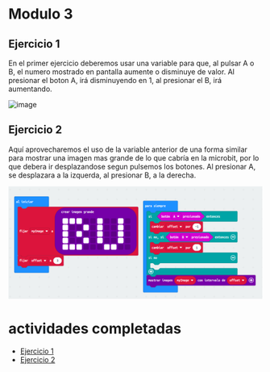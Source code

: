 # Modulo 3
## Ejercicio 1
En el primer ejercicio deberemos usar una variable para que, al pulsar A o B, el numero mostrado en pantalla aumente o disminuye de valor.
Al presionar el boton A, irá disminuyendo en 1, al presionar el B, irá aumentando.

![image](modulo3act1.png)

## Ejercicio 2
Aquí aprovecharemos el uso de la variable anterior de una forma similar para mostrar una imagen mas grande de lo que cabría en la microbit, por lo que
debera ir desplazandose segun pulsemos los botones. Al presionar A, se desplazara a la izquerda, al presionar B, a la derecha.

![image](modulo3act2.png)

# actividades completadas
- [Ejercicio 1](microbit-modulo3act1ampliacion.hex)
- [Ejercicio 2](microbit-modulo3act2.hex)
